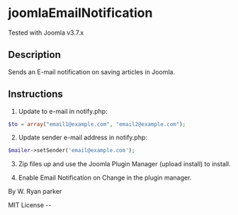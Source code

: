 # joomlaEmailNotification
Tested with Joomla v3.7.x
## Description
Sends an E-mail notification on saving articles in Joomla.

## Instructions
1. Update to e-mail in notify.php:
```php
$to = array("email1@example.com", "email2@example.com");
```
2. Update sender e-mail address in notify.php:
```php
$mailer->setSender('email@example.com');
```

3. Zip files up and use the Joomla Plugin Manager (upload install) to install.

4. Enable Email Notification on Change in the plugin manager.




By W. Ryan parker

MIT License -- 
